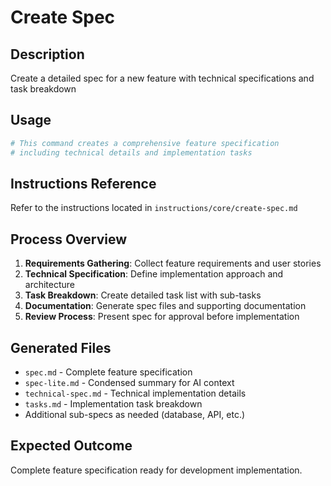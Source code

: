 # Create Spec

## Description
Create a detailed spec for a new feature with technical specifications and task breakdown

## Usage
```bash
# This command creates a comprehensive feature specification
# including technical details and implementation tasks
```

## Instructions Reference
Refer to the instructions located in `instructions/core/create-spec.md`

## Process Overview
1. **Requirements Gathering**: Collect feature requirements and user stories
2. **Technical Specification**: Define implementation approach and architecture
3. **Task Breakdown**: Create detailed task list with sub-tasks
4. **Documentation**: Generate spec files and supporting documentation
5. **Review Process**: Present spec for approval before implementation

## Generated Files
- `spec.md` - Complete feature specification
- `spec-lite.md` - Condensed summary for AI context
- `technical-spec.md` - Technical implementation details
- `tasks.md` - Implementation task breakdown
- Additional sub-specs as needed (database, API, etc.)

## Expected Outcome
Complete feature specification ready for development implementation.
